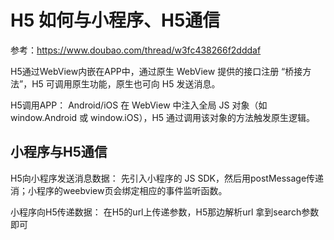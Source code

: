 # H5 如何与小程序、H5通信
参考：https://www.doubao.com/thread/w3fc438266f2dddaf


H5通过WebView内嵌在APP中，通过原生 WebView 提供的接口注册 “桥接方法”，H5 可调用原生功能，原生也可向 H5 发送消息。

H5调用APP：
Android/iOS 在 WebView 中注入全局 JS 对象（如 window.Android 或 window.iOS），H5 通过调用该对象的方法触发原生逻辑。




## 小程序与H5通信
H5向小程序发送消息数据：
    先引入小程序的 JS SDK，然后用postMessage传递消；小程序的weebview页会绑定相应的事件监听函数。

小程序向H5传递数据：
    在H5的url上传递参数，H5那边解析url 拿到search参数即可

